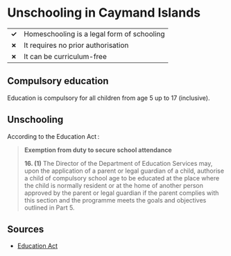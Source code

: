 # Unschooling in Caymand Islands

|       |                                            |
| ----- | ------------------------------------------ |
| **✓** | Homeschooling is a legal form of schooling |
| **✗** | It requires no prior authorisation         |
| **✗** | It can be curriculum-free                  |

## Compulsory education

Education is compulsory for all children from age 5 up to 17 (inclusive).

## Unschooling

According to the Education Act :

> **Exemption from duty to secure school attendance**
>
> **16. (1)** The Director of the Department of Education Services may, upon the application
> of a parent or legal guardian of a child, authorise a child of compulsory school
> age to be educated at the place where the child is normally resident or at the
> home of another person approved by the parent or legal guardian if the parent
> complies with this section and the programme meets the goals and objectives
> outlined in Part 5.

## Sources

- [Education Act](https://legislation.gov.ky/cms/images/LEGISLATION/PRINCIPAL/2016/2016-0048/EducationAct_2024%20Revision.pdf)
